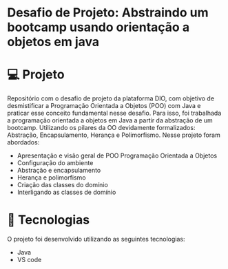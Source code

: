 # Desafio de Projeto: Abstraindo um bootcamp usando orientação a objetos em java 

# 💻 Projeto

Repositório com o desafio de projeto da plataforma DIO, com objetivo de desmistificar a Programação Orientada a Objetos (POO) com Java e praticar esse conceito fundamental nesse desafio. Para isso, foi trabalhada a programação orientada a objetos em Java a partir da abstração de um bootcamp. Utilizando os pilares da OO devidamente formalizados: Abstração, Encapsulamento, Herança e Polimorfismo. 
Nesse projeto foram abordados:
* Apresentação e visão geral de POO Programação Orientada a Objetos
* Configuração do ambiente
* Abstração e encapsulamento
* Herança e polimorfismo
* Criação das classes do domínio
* Interligando as classes de domínio

# 💫 Tecnologias
O projeto foi desenvolvido utilizando as seguintes tecnologias:
* Java
* VS code
